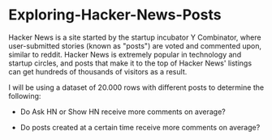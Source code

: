 # Exploring-Hacker-News-Posts
Hacker News is a site started by the startup incubator Y Combinator, where user-submitted stories (known as "posts") are voted and commented upon, similar to reddit. Hacker News is extremely popular in technology and startup circles, and posts that make it to the top of Hacker News' listings can get hundreds of thousands of visitors as a result.  

I will be using a dataset of 20.000 rows with different posts to determine the following:  

* Do Ask HN or Show HN receive more comments on average? 

* Do posts created at a certain time receive more comments on average?
